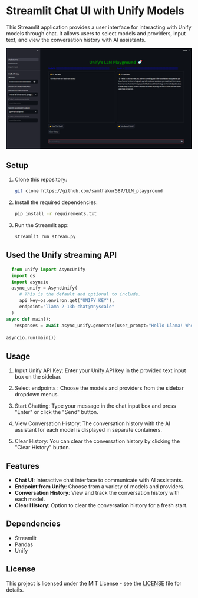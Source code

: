 
# Streamlit Chat UI with Unify Models

This Streamlit application provides a user interface for interacting with Unify models through chat. It allows users to select models and providers, input text, and view the conversation history with AI assistants.

<a href="https://llm-playground-unify.streamlit.app/" target="_blank">
  <img src="app_screenshot_from_Kacper.png" alt="Screenshot">
</a>

## Setup

1. Clone this repository:

    ```bash
    git clone https://github.com/samthakur587/LLM_playground
    ```

2. Install the required dependencies:

    ```bash
    pip install -r requirements.txt
    ```

3. Run the Streamlit app:

    ```bash
    streamlit run stream.py
    ```

## Used the Unify streaming API
```python
  from unify import AsyncUnify
  import os
  import asyncio
  async_unify = AsyncUnify(
     # This is the default and optional to include.
     api_key=os.environ.get("UNIFY_KEY"),
     endpoint="llama-2-13b-chat@anyscale"
  )
async def main():
   responses = await async_unify.generate(user_prompt="Hello Llama! Who was Isaac Newton?")

asyncio.run(main())
```


## Usage

1. Input Unify API Key: Enter your Unify API key in the provided text input box on the sidebar.

2. Select endpoints : Choose the models and providers from the sidebar dropdown menus.

3. Start Chatting: Type your message in the chat input box and press "Enter" or click the "Send" button.

4. View Conversation History: The conversation history with the AI assistant for each model is displayed in separate containers.

5. Clear History: You can clear the conversation history by clicking the "Clear History" button.

## Features

- **Chat UI**: Interactive chat interface to communicate with AI assistants.
- **Endpoint from Unify**: Choose from a variety of models and providers.
- **Conversation History**: View and track the conversation history with each model.
- **Clear History**: Option to clear the conversation history for a fresh start.

## Dependencies

- Streamlit
- Pandas
- Unify

## License

This project is licensed under the MIT License - see the [LICENSE](LICENSE) file for details.
